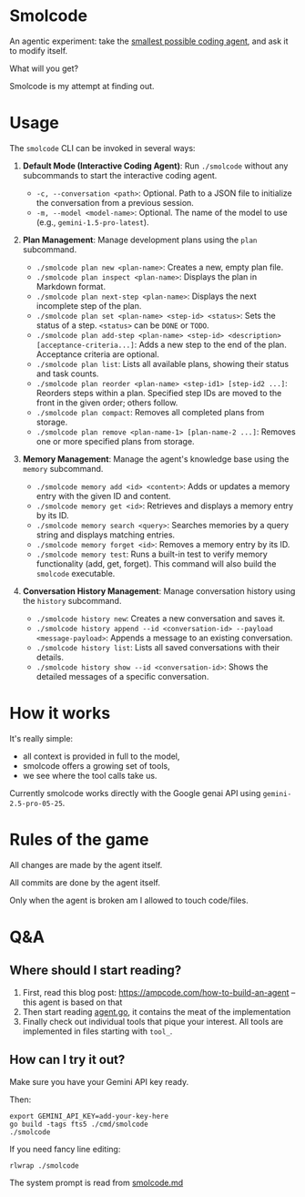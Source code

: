 # Smolcode

An agentic experiment: take the [smallest possible coding agent](https://ampcode.com/how-to-build-an-agent), and ask it to modify itself.

What will you get?

Smolcode is my attempt at finding out.

# Usage

The `smolcode` CLI can be invoked in several ways:

1.  **Default Mode (Interactive Coding Agent)**:
    Run `./smolcode` without any subcommands to start the interactive coding agent.
    *   `-c, --conversation <path>`: Optional. Path to a JSON file to initialize the conversation from a previous session.
    *   `-m, --model <model-name>`: Optional. The name of the model to use (e.g., `gemini-1.5-pro-latest`).

2.  **Plan Management**:
    Manage development plans using the `plan` subcommand.
    *   `./smolcode plan new <plan-name>`: Creates a new, empty plan file.
    *   `./smolcode plan inspect <plan-name>`: Displays the plan in Markdown format.
    *   `./smolcode plan next-step <plan-name>`: Displays the next incomplete step of the plan.
    *   `./smolcode plan set <plan-name> <step-id> <status>`: Sets the status of a step. `<status>` can be `DONE` or `TODO`.
    *   `./smolcode plan add-step <plan-name> <step-id> <description> [acceptance-criteria...]`: Adds a new step to the end of the plan. Acceptance criteria are optional.
    *   `./smolcode plan list`: Lists all available plans, showing their status and task counts.
    *   `./smolcode plan reorder <plan-name> <step-id1> [step-id2 ...]`: Reorders steps within a plan. Specified step IDs are moved to the front in the given order; others follow.
    *   `./smolcode plan compact`: Removes all completed plans from storage.
    *   `./smolcode plan remove <plan-name-1> [plan-name-2 ...]`: Removes one or more specified plans from storage.

3.  **Memory Management**:
    Manage the agent's knowledge base using the `memory` subcommand.
    *   `./smolcode memory add <id> <content>`: Adds or updates a memory entry with the given ID and content.
    *   `./smolcode memory get <id>`: Retrieves and displays a memory entry by its ID.
    *   `./smolcode memory search <query>`: Searches memories by a query string and displays matching entries.
    *   `./smolcode memory forget <id>`: Removes a memory entry by its ID.
    *   `./smolcode memory test`: Runs a built-in test to verify memory functionality (add, get, forget). This command will also build the `smolcode` executable.

4.  **Conversation History Management**:
    Manage conversation history using the `history` subcommand.
    *   `./smolcode history new`: Creates a new conversation and saves it.
    *   `./smolcode history append --id <conversation-id> --payload <message-payload>`: Appends a message to an existing conversation.
    *   `./smolcode history list`: Lists all saved conversations with their details.
    *   `./smolcode history show --id <conversation-id>`: Shows the detailed messages of a specific conversation.

# How it works

It's really simple:

- all context is provided in full to the model,
- smolcode offers a growing set of tools,
- we see where the tool calls take us.

Currently smolcode works directly with the Google genai API using `gemini-2.5-pro-05-25`.

# Rules of the game

All changes are made by the agent itself.

All commits are done by the agent itself.

Only when the agent is broken am I allowed to touch code/files.

# Q&A

## Where should I start reading?

1. First, read this blog post: <https://ampcode.com/how-to-build-an-agent> – this agent is based on that
2. Then start reading [agent.go](./agent.go), it contains the meat of the implementation
3. Finally check out individual tools that pique your interest. All tools are implemented in files starting with `tool_`.

## How can I try it out?

Make sure you have your Gemini API key ready.

Then:

```
export GEMINI_API_KEY=add-your-key-here
go build -tags fts5 ./cmd/smolcode
./smolcode
```

If you need fancy line editing:

```
rlwrap ./smolcode
```

The system prompt is read from [smolcode.md](./smolcode.md)
